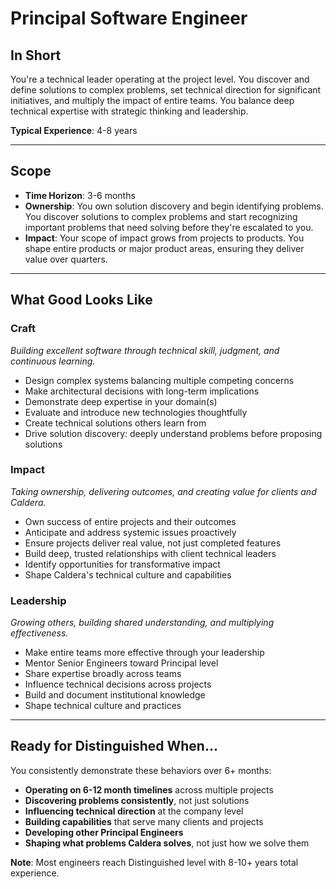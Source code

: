 # Principal Software Engineer

## In Short

You're a technical leader operating at the project level. You discover and define solutions to complex problems, set technical direction for significant initiatives, and multiply the impact of entire teams. You balance deep technical expertise with strategic thinking and leadership.

**Typical Experience**: 4-8 years

---

## Scope

- **Time Horizon**: 3-6 months
- **Ownership**: You own solution discovery and begin identifying problems. You discover solutions to complex problems and start recognizing important problems that need solving before they're escalated to you.
- **Impact**: Your scope of impact grows from projects to products. You shape entire products or major product areas, ensuring they deliver value over quarters.

---

## What Good Looks Like

### Craft
*Building excellent software through technical skill, judgment, and continuous learning.*

- Design complex systems balancing multiple competing concerns
- Make architectural decisions with long-term implications
- Demonstrate deep expertise in your domain(s)
- Evaluate and introduce new technologies thoughtfully
- Create technical solutions others learn from
- Drive solution discovery: deeply understand problems before proposing solutions

### Impact
*Taking ownership, delivering outcomes, and creating value for clients and Caldera.*

- Own success of entire projects and their outcomes
- Anticipate and address systemic issues proactively
- Ensure projects deliver real value, not just completed features
- Build deep, trusted relationships with client technical leaders
- Identify opportunities for transformative impact
- Shape Caldera's technical culture and capabilities

### Leadership
*Growing others, building shared understanding, and multiplying effectiveness.*

- Make entire teams more effective through your leadership
- Mentor Senior Engineers toward Principal level
- Share expertise broadly across teams
- Influence technical decisions across projects
- Build and document institutional knowledge
- Shape technical culture and practices

---

## Ready for Distinguished When...

You consistently demonstrate these behaviors over 6+ months:

- **Operating on 6-12 month timelines** across multiple projects
- **Discovering problems consistently**, not just solutions
- **Influencing technical direction** at the company level
- **Building capabilities** that serve many clients and projects
- **Developing other Principal Engineers**
- **Shaping what problems Caldera solves**, not just how we solve them

**Note**: Most engineers reach Distinguished level with 8-10+ years total experience.

